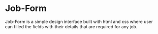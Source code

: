 # Job-Form
Job-Form is a simple design interface built with html and css where user can filled the fields with their details that are required for any job.
